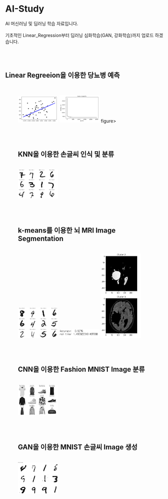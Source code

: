 # AI-Study
AI 머신러닝 및 딥러닝 학습 자료입니다.
<br><br>
기초적인 Linear_Regression부터 딥러닝 심화학습(GAN, 강화학습)까지 업로드 하겠습니다.
<br><br><br><br>

Linear Regreeion을 이용한 당뇨병 예측
-------------
<br>
<figure class="half">
    <img src="./images/HW1-1.png" width="30%" height="30%"/>
    <img src="./images/HW1-2.png" width="30%" height="30%"/>
figure>
<br><br><br><br>

KNN을 이용한 손글씨 인식 및 분류
-------------
<br>
<img src="./images/HW2.png" width="30%" height="30%"/>
<br><br><br><br>

k-means를 이용한 뇌 MRI Image Segmentation
-------------
<br>
<img src="./images/HW3-1.png" width="30%" height="30%"/>
<img src="./images/HW3-2.png" width="30%" height="30%"/>
<img src="./images/HW3-3.png" width="30%" height="30%"/>
<br><br><br><br>

CNN을 이용한 Fashion MNIST Image 분류
-------------
<br>
<img src="./images/HW4.png" width="30%" height="30%"/>
<br><br><br><br>

GAN을 이용한 MNIST 손글씨 Image 생성
-------------
<br>
<img src="./images/GAN.png" width="30%" height="30%"/>
<br><br><br><br>
  
